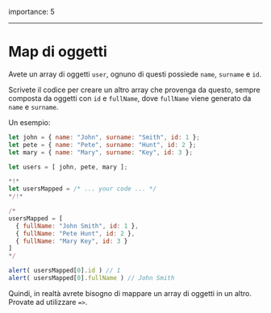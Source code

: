 importance: 5

---

# Map di oggetti

Avete un array di oggetti `user`, ognuno di questi possiede `name`, `surname` e `id`.

Scrivete il codice per creare un altro array che provenga da questo, sempre composta da oggetti con `id` e `fullName`, dove `fullName` viene generato da `name` e `surname`.

Un esempio:

```js no-beautify
let john = { name: "John", surname: "Smith", id: 1 };
let pete = { name: "Pete", surname: "Hunt", id: 2 };
let mary = { name: "Mary", surname: "Key", id: 3 };

let users = [ john, pete, mary ];

*!*
let usersMapped = /* ... your code ... */
*/!*

/*
usersMapped = [
  { fullName: "John Smith", id: 1 },
  { fullName: "Pete Hunt", id: 2 },
  { fullName: "Mary Key", id: 3 }
]
*/

alert( usersMapped[0].id ) // 1
alert( usersMapped[0].fullName ) // John Smith
```

Quindi, in realtà avrete bisogno di mappare un array di oggetti in un altro. Provate ad utilizzare `=>`.